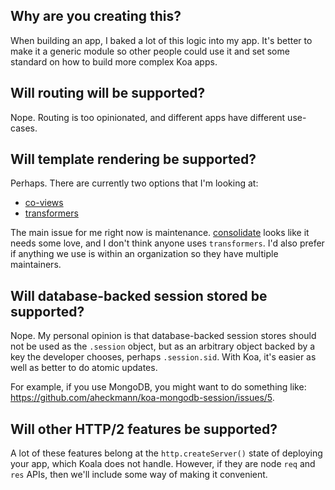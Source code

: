
## Why are you creating this?

When building an app,
I baked a lot of this logic into my app.
It's better to make it a generic module so other people could use it
and set some standard on how to build more complex Koa apps.

## Will routing will be supported?

Nope. Routing is too opinionated, and different apps have different use-cases.

## Will template rendering be supported?

Perhaps. There are currently two options that I'm looking at:

- [co-views](https://github.com/visionmedia/co-views)
- [transformers](https://github.com/ForbesLindesay/transformers)

The main issue for me right now is maintenance.
[consolidate](https://github.com/visionmedia/consolidate.js) looks like it needs some love,
and I don't think anyone uses `transformers`.
I'd also prefer if anything we use is within an organization so they have multiple maintainers.

## Will database-backed session stored be supported?

Nope.
My personal opinion is that database-backed session stores should not
be used as the `.session` object, but as an arbitrary object backed
by a key the developer chooses, perhaps `.session.sid`.
With Koa, it's easier as well as better to do atomic updates.

For example, if you use MongoDB, you might want to do something like: https://github.com/aheckmann/koa-mongodb-session/issues/5.

## Will other HTTP/2 features be supported?

A lot of these features belong at the `http.createServer()` state of
deploying your app, which Koala does not handle.
However, if they are node `req` and `res` APIs,
then we'll include some way of making it convenient.
